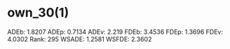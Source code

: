 # own_30(1)

ADEb: 1.8207
ADEp: 0.7134
ADEv: 2.219
FDEb: 3.4536
FDEp: 1.3696
FDEv: 4.0302
Rank: 295
WSADE: 1.2581
WSFDE: 2.3602